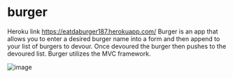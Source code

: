 # burger
Heroku link https://eatdaburger187.herokuapp.com/
Burger is an app that allows you to enter a desired burger name into a form and then append to your list of burgers to devour.
Once devoured the burger then pushes to the devoured list.  Burger utilizes the MVC framework.

![image](https://user-images.githubusercontent.com/38965016/52517235-ee862600-2bfd-11e9-90c9-54db5af9506e.png)


